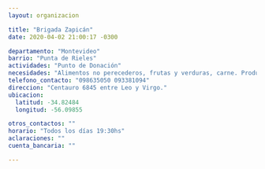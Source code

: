 ```yaml
---
layout: organizacion

title: "Brigada Zapicán"
date: 2020-04-02 21:00:17 -0300

departamento: "Montevideo"
barrio: "Punta de Rieles"
actividades: "Punto de Donación"
necesidades: "Alimentos no perecederos, frutas y verduras, carne. Productos de limpieza."
telefono_contacto: "098635050 093381094"
direccion: "Centauro 6845 entre Leo y Virgo."
ubicacion:
  latitud: -34.82484
  longitud: -56.09855

otros_contactos: ""
horario: "Todos los días 19:30hs"
aclaraciones: ""
cuenta_bancaria: ""

---
```

